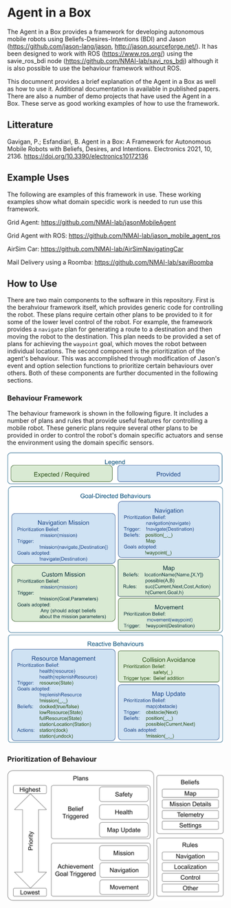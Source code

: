 # Agent in a Box
The Agent in a Box provides a framework for developing autonomous mobile robots using Beliefs-Desires-Intentions (BDI) and Jason (https://github.com/jason-lang/jason, http://jason.sourceforge.net/). It has been designed to work with ROS (https://www.ros.org/) using the savie_ros_bdi node (https://github.com/NMAI-lab/savi_ros_bdi) although it is also possible to use the behaviour framework without ROS.

This documnent provides a brief explanation of the Agent in a Box as well as how to use it. Additional documentation is available in published papers. There are also a number of demo projects that have used the Agent in a Box. These serve as good working examples of how to use the framework.

## Litterature
Gavigan, P.; Esfandiari, B. Agent in a Box: A Framework for Autonomous Mobile Robots with Beliefs, Desires, and Intentions. Electronics 2021, 10, 2136. https://doi.org/10.3390/electronics10172136

## Example Uses
The following are examples of this framework in use. These working examples show what domain specidic work is needed to run use this framework.

Grid Agent: https://github.com/NMAI-lab/jasonMobileAgent

Grid Agent with ROS: https://github.com/NMAI-lab/jason_mobile_agent_ros

AirSim Car: https://github.com/NMAI-lab/AirSimNavigatingCar

Mail Delivery using a Roomba: https://github.com/NMAI-lab/saviRoomba

## How to Use
There are two main components to the software in this repository. First is the berahviour framework itself, which provides generic code for controlling the robot. These plans require certain other plans to be provided to it for some of the lower level control of the robot. For example, the framework provides a `navigate` plan for generating a route to a destination and then moving the robot to the destination. This plan needs to be provided a set of plans for achieving the `waypoint` goal, which moves the robot between individual locations. The second component is the prioritization of the agent's behaviour. This was accomplished through modification of Jason's event and option selection functions to prioritize certain behaviours over others. Both of these components are further documented in the following sections.

### Behaviour Framework
The behaviour framework is shown in the following figure. It includes a number of plans and rules that provide useful features for controlling a mobile robot. These generic plans require several other plans to be provided in order to control the robot's domain specific actuators and sense the environment using the domain specific sensors.

![Framework](https://github.com/NMAI-lab/agent_in_a_box_agent/blob/master/figures/AIB_Framework.png)

### Prioritization of Behaviour
![Prioritization](https://github.com/NMAI-lab/agent_in_a_box_agent/blob/master/figures/AgentInABoxBehaviourPrioritization.png)

